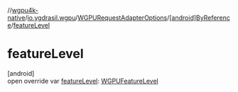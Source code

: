 //[wgpu4k-native](../../../../index.md)/[io.ygdrasil.wgpu](../../index.md)/[WGPURequestAdapterOptions](../index.md)/[[android]ByReference](index.md)/[featureLevel](feature-level.md)

# featureLevel

[android]\
open override var [featureLevel](feature-level.md): [WGPUFeatureLevel](../../-w-g-p-u-feature-level/index.md)